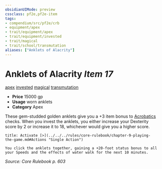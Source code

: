 ```yaml
---
obsidianUIMode: preview
cssclass: pf2e,pf2e-item
tags:
- compendium/src/pf2e/crb
- equipment/apex
- trait/equipment/apex
- trait/equipment/invested
- trait/magical
- trait/school/transmutation
aliases: ["Anklets of Alacrity"]
---
```

# Anklets of Alacrity *Item 17*  
[apex](apex.md)  [invested](invested.md)  [magical](magical.md)  [transmutation](transmutation.md)  

- **Price** 15000 gp
- **Usage** worn anklets
- **Category** Apex

These gem-studded golden anklets give you a +3 item bonus to [Acrobatics](../../skills.md#Acrobatics) checks. When you invest the anklets, you either increase your Dexterity score by 2 or increase it to 18, whichever would give you a higher score.

```ad-embed-ability
title: Activate [>](../../../rules/core-rulebook/chapter-9-playing-the-game.md#Actions "Single Action")

You click the anklets together, gaining a +20-foot status bonus to all your Speeds and the effects of water walk for the next 10 minutes.
```

*Source: Core Rulebook p. 603*
